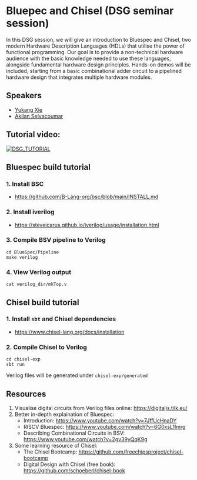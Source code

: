# Bluepec and Chisel (DSG seminar session) 
In this DSG session, we will give an introduction to Bluespec and Chisel, two modern Hardware Description Languages (HDLs) that utilise the power of functional programming. Our goal is to provide a non-technical hardware audience with the basic knowledge needed to use these languages, alongside fundamental hardware design principles. Hands-on demos will be included, starting from a basic combinational adder circuit to a pipelined hardware design that integrates multiple hardware modules.

## Speakers
- [Yukang Xie](https://github.com/bathtub-01)
- [Akilan Selvacoumar](https://akilan.io)

## Tutorial video: 
[![DSG_TUTORIAL](https://i.ytimg.com/vi/m7ffjc3KdRg/hqdefault.jpg?sqp=-oaymwEnCOADEI4CSFryq4qpAxkIARUAAIhCGAHYAQHiAQoIGBACGAY4AUAB&rs=AOn4CLCbqV_HzH1hPKRAbIdaZUmhxvXd2Q)](https://www.youtube.com/watch?v=m7ffjc3KdRg)

## Bluespec build tutorial
### 1. Install BSC
- https://github.com/B-Lang-org/bsc/blob/main/INSTALL.md

### 2. Install iverilog
- https://steveicarus.github.io/iverilog/usage/installation.html

### 3. Compile BSV pipeline to Verilog
```
cd BlueSpec/Pipeline
make verilog
```
### 4. View Verilog output 
```
cat verilog_dir/mkTop.v
```

## Chisel build tutorial

### 1. Install `sbt` and Chisel dependencies
- https://www.chisel-lang.org/docs/installation

### 2. Compile Chisel to Verilog
```
cd chisel-exp
sbt run
```

Verilog files will be generated under `chisel-exp/generated`

## Resources
1. Visualise digital circuits from Verilog files online: https://digitaljs.tilk.eu/
2. Better in-depth explaination of Bluespec:
   - Introduction: https://www.youtube.com/watch?v=7JffUcHnaDY
   - RISCV Bluespec: https://www.youtube.com/watch?v=6G0xsL1lmrg
   - Describing Combinational Circuits in BSV: https://www.youtube.com/watch?v=2gv39yQqK9g
3. Some learning resource of Chisel:
   - The Chisel Bootcamp: https://github.com/freechipsproject/chisel-bootcamp
   - Digital Design with Chisel (free book): https://github.com/schoeberl/chisel-book
